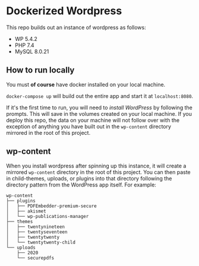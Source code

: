 # Dockerized Wordpress

This repo builds out an instance of wordpress as follows:

- WP 5.4.2
- PHP 7.4
- MySQL 8.0.21

## How to run locally

You must **of course** have docker installed on your local machine.

`docker-compose up` will build out the entire app and start it at `localhost:8080`.

If it's the first time to run, you will need to _install WordPress_ by following the prompts. This will save in the volumes created on your local machine. If you deploy this repo, the data on your machine will not follow over with the exception of anything you have built out in the `wp-content` directory mirrored in the root of this project.

## wp-content

When you install wordpress after spinning up this instance, it will create a mirrored `wp-content` directory in the root of this project. You can then paste in child-themes, uploads, or plugins into that directory following the directory pattern from the WordPress app itself. For example:

```
wp-content
├── plugins
│   ├── PDFEmbedder-premium-secure
│   ├── akismet
│   └── wp-publications-manager
├── themes
│   ├── twentynineteen
│   ├── twentyseventeen
│   ├── twentytwenty
│   └── twentytwenty-child
└── uploads
    ├── 2020
    └── securepdfs
```
